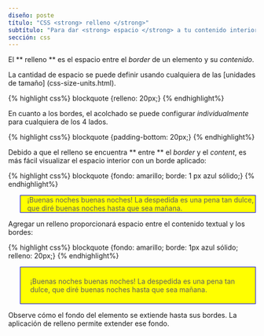 ```yaml
---
diseño: poste
título: "CSS <strong> relleno </strong>"
subtítulo: "Para dar <strong> espacio </strong> a tu contenido interior"
sección: css
---
```


El ** relleno ** es el espacio entre el _border_ de un elemento y su _contenido_.

La cantidad de espacio se puede definir usando cualquiera de las [unidades de tamaño] (css-size-units.html).

{% highlight css%}
blockquote {relleno: 20px;}
{% endhighlight%}

En cuanto a los bordes, el acolchado se puede configurar _individualmente_ para cualquiera de los 4 lados.

{% highlight css%}
blockquote {padding-bottom: 20px;}
{% endhighlight%}

Debido a que el relleno se encuentra ** entre ** el _border_ y el _content_, es más fácil visualizar el espacio interior con un borde aplicado:

{% highlight css%}
blockquote {fondo: amarillo; borde: 1 px azul sólido;}
{% endhighlight%}

<div class = "result">
  <blockquote style = "background: yellow; border: 1px solid blue;">
    ¡Buenas noches buenas noches! La despedida es una pena tan dulce, que diré buenas noches hasta que sea mañana.
  </blockquote>
</div>

Agregar un relleno proporcionará espacio entre el contenido textual y los bordes:

{% highlight css%}
blockquote {fondo: amarillo; borde: 1px azul sólido; relleno: 20px;}
{% endhighlight%}

<div class = "result">
  <blockquote style = "background: yellow; border: 1px solid blue; padding: 20px;">
    ¡Buenas noches buenas noches! La despedida es una pena tan dulce, que diré buenas noches hasta que sea mañana.
  </blockquote>
</div>

Observe cómo el fondo del elemento se extiende hasta sus bordes. La aplicación de relleno permite extender ese fondo.

